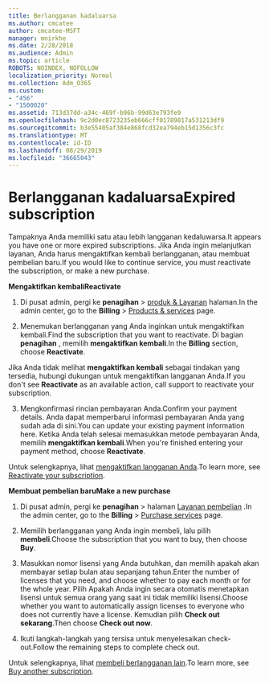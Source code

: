 ```yaml
---
title: Berlangganan kadaluarsa
ms.author: cmcatee
author: cmcatee-MSFT
manager: mnirkhe
ms.date: 2/28/2018
ms.audience: Admin
ms.topic: article
ROBOTS: NOINDEX, NOFOLLOW
localization_priority: Normal
ms.collection: Adm_O365
ms.custom:
- "456"
- "1500020"
ms.assetid: 713d37dd-a34c-469f-b96b-99d63e793fe9
ms.openlocfilehash: 9c2d0ec8723235eb666cff01789817a531213df9
ms.sourcegitcommit: b3e55405af384e868fcd32ea794eb15d1356c3fc
ms.translationtype: MT
ms.contentlocale: id-ID
ms.lasthandoff: 08/29/2019
ms.locfileid: "36665043"
---
```

# <a name="expired-subscription"></a><span data-ttu-id="692ad-102">Berlangganan kadaluarsa</span><span class="sxs-lookup"><span data-stu-id="692ad-102">Expired subscription</span></span>

<span data-ttu-id="692ad-103">Tampaknya Anda memiliki satu atau lebih langganan kedaluwarsa.</span><span class="sxs-lookup"><span data-stu-id="692ad-103">It appears you have one or more expired subscriptions.</span></span> <span data-ttu-id="692ad-104">Jika Anda ingin melanjutkan layanan, Anda harus mengaktifkan kembali berlangganan, atau membuat pembelian baru.</span><span class="sxs-lookup"><span data-stu-id="692ad-104">If you would like to continue service, you must reactivate the subscription, or make a new purchase.</span></span>
  
<span data-ttu-id="692ad-105">**Mengaktifkan kembali**</span><span class="sxs-lookup"><span data-stu-id="692ad-105">**Reactivate**</span></span>
  
1. <span data-ttu-id="692ad-106">Di pusat admin, pergi ke **penagihan** \> [produk & Layanan](https://go.microsoft.com/fwlink/p/?linkid=842054) halaman.</span><span class="sxs-lookup"><span data-stu-id="692ad-106">In the admin center, go to the **Billing** \> [Products & services](https://go.microsoft.com/fwlink/p/?linkid=842054) page.</span></span>

2. <span data-ttu-id="692ad-107">Menemukan berlangganan yang Anda inginkan untuk mengaktifkan kembali.</span><span class="sxs-lookup"><span data-stu-id="692ad-107">Find the subscription that you want to reactivate.</span></span> <span data-ttu-id="692ad-108">Di bagian **penagihan** , memilih **mengaktifkan kembali**.</span><span class="sxs-lookup"><span data-stu-id="692ad-108">In the **Billing** section, choose **Reactivate**.</span></span>

<span data-ttu-id="692ad-109">Jika Anda tidak melihat **mengaktifkan kembali** sebagai tindakan yang tersedia, hubungi dukungan untuk mengaktifkan langganan Anda.</span><span class="sxs-lookup"><span data-stu-id="692ad-109">If you don't see **Reactivate** as an available action, call support to reactivate your subscription.</span></span>

3. <span data-ttu-id="692ad-110">Mengkonfirmasi rincian pembayaran Anda.</span><span class="sxs-lookup"><span data-stu-id="692ad-110">Confirm your payment details.</span></span> <span data-ttu-id="692ad-111">Anda dapat memperbarui informasi pembayaran Anda yang sudah ada di sini.</span><span class="sxs-lookup"><span data-stu-id="692ad-111">You can update your existing payment information here.</span></span> <span data-ttu-id="692ad-112">Ketika Anda telah selesai memasukkan metode pembayaran Anda, memilih **mengaktifkan kembali**.</span><span class="sxs-lookup"><span data-stu-id="692ad-112">When you're finished entering your payment method, choose **Reactivate**.</span></span>

<span data-ttu-id="692ad-113">Untuk selengkapnya, lihat [mengaktifkan langganan Anda](https://docs.microsoft.com/office365/admin/subscriptions-and-billing/reactivate-your-subscription).</span><span class="sxs-lookup"><span data-stu-id="692ad-113">To learn more, see [Reactivate your subscription](https://docs.microsoft.com/office365/admin/subscriptions-and-billing/reactivate-your-subscription).</span></span>

<span data-ttu-id="692ad-114">**Membuat pembelian baru**</span><span class="sxs-lookup"><span data-stu-id="692ad-114">**Make a new purchase**</span></span>
  
1. <span data-ttu-id="692ad-115">Di pusat admin, pergi ke **penagihan** \> halaman [Layanan pembelian](https://go.microsoft.com/fwlink/p/?linkid=868433) .</span><span class="sxs-lookup"><span data-stu-id="692ad-115">In the admin center, go to the **Billing** \> [Purchase services](https://go.microsoft.com/fwlink/p/?linkid=868433) page.</span></span>

2. <span data-ttu-id="692ad-116">Memilih berlangganan yang Anda ingin membeli, lalu pilih **membeli**.</span><span class="sxs-lookup"><span data-stu-id="692ad-116">Choose the subscription that you want to buy, then choose **Buy**.</span></span>

3. <span data-ttu-id="692ad-117">Masukkan nomor lisensi yang Anda butuhkan, dan memilih apakah akan membayar setiap bulan atau sepanjang tahun.</span><span class="sxs-lookup"><span data-stu-id="692ad-117">Enter the number of licenses that you need, and choose whether to pay each month or for the whole year.</span></span> <span data-ttu-id="692ad-118">Pilih Apakah Anda ingin secara otomatis menetapkan lisensi untuk semua orang yang saat ini tidak memiliki lisensi.</span><span class="sxs-lookup"><span data-stu-id="692ad-118">Choose whether you want to automatically assign licenses to everyone who does not currently have a license.</span></span> <span data-ttu-id="692ad-119">Kemudian pilih **Check out sekarang**.</span><span class="sxs-lookup"><span data-stu-id="692ad-119">Then choose **Check out now**.</span></span>

4. <span data-ttu-id="692ad-120">Ikuti langkah-langkah yang tersisa untuk menyelesaikan check-out.</span><span class="sxs-lookup"><span data-stu-id="692ad-120">Follow the remaining steps to complete check out.</span></span>

<span data-ttu-id="692ad-121">Untuk selengkapnya, lihat [membeli berlangganan lain](https://docs.microsoft.com/office365/admin/subscriptions-and-billing/buy-another-subscription).</span><span class="sxs-lookup"><span data-stu-id="692ad-121">To learn more, see [Buy another subscription](https://docs.microsoft.com/office365/admin/subscriptions-and-billing/buy-another-subscription).</span></span>